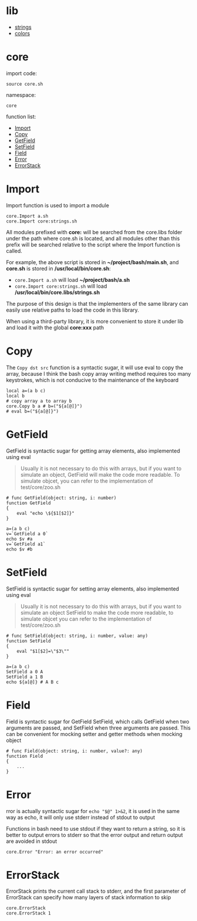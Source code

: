 # lib

* [strings](strings.md)
* [colors](colors.md)

# core

import code:
```
source core.sh
```

namespace:
```
core
```

function list:
* [Import](#Import)
* [Copy](#Copy)
* [GetField](#GetField)
* [SetField](#SetField)
* [Field](#Field)
* [Error](#Error)
* [ErrorStack](#ErrorStack)

# Import

Import function is used to import a module

```
core.Import a.sh
core.Import core:strings.sh
```

All modules prefixed with **core:** will be searched from the core.libs folder under the path where core.sh is located, and all modules other than this prefix will be searched relative to the script where the Import function is called.

For example, the above script is stored in **~/project/bash/main.sh**, and **core.sh** is stored in **/usr/local/bin/core.sh**:
* `core.Import a.sh` will load **~/project/bash/a.sh**
* `core.Import core:strings.sh` will load **/usr/local/bin/core.libs/strings.sh**

The purpose of this design is that the implementers of the same library can easily use relative paths to load the code in this library.

When using a third-party library, it is more convenient to store it under lib and load it with the global **core:xxx** path

# Copy

The `Copy dst src` function is a syntactic sugar, it will use eval to copy the array, because I think the bash copy array writing method requires too many keystrokes, which is not conducive to the maintenance of the keyboard

```
local a=(a b c)
local b
# copy array a to array b
core.Copy b a # b=("${a[@]}")
# eval b=("${a[@]}")
```

# GetField

GetField is syntactic sugar for getting array elements, also implemented using eval

> Usually it is not necessary to do this with arrays, but if you want to simulate an object, GetField will make the code more readable. To simulate objcet, you can refer to the implementation of test/core/zoo.sh

```
# func GetField(object: string, i: number)
function GetField
{
    eval "echo \${$1[$2]}"
}
```

```
a=(a b c)
v=`GetField a 0`
echo $v #a
v=`GetField a1`
echo $v #b
```

# SetField

SetField is syntactic sugar for setting array elements, also implemented using eval

> Usually it is not necessary to do this with arrays, but if you want to simulate an object SetField to make the code more readable, to simulate objcet you can refer to the implementation of test/core/zoo.sh

```
# func SetField(object: string, i: number, value: any)
function SetField
{
    eval "$1[$2]=\"$3\""
}
```

```
a=(a b c)
SetField a 0 A
SetField a 1 B
echo ${a[@]} # A B c
```

# Field

Field is syntactic sugar for GetField SetField, which calls GetField when two arguments are passed, and SetField when three arguments are passed. This can be convenient for mocking setter and getter methods when mocking object

```
# func Field(object: string, i: number, value?: any)
function Field
{
    ...
}
```

# Error

rror is actually syntactic sugar for `echo "$@" 1>&2`, it is used in the same way as echo, it will only use stderr instead of stdout to output

Functions in bash need to use stdout if they want to return a string, so it is better to output errors to stderr so that the error output and return output are avoided in stdout

```
core.Error "Error: an error occurred"
```
# ErrorStack

ErrorStack prints the current call stack to stderr, and the first parameter of ErrorStack can specify how many layers of stack information to skip

```
core.ErrorStack
core.ErrorStack 1
```